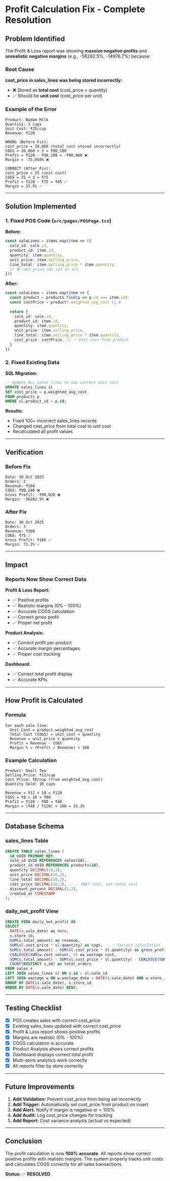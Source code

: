 # Profit Calculation Fix - Complete Resolution

## Problem Identified

The Profit & Loss report was showing **massive negative profits** and **unrealistic negative margins** (e.g., -56262.5%, -14976.7%) because:

### Root Cause
**cost_price in sales_lines was being stored incorrectly:**
- ❌ Stored as **total cost** (cost_price × quantity)
- ✅ Should be **unit cost** (cost_price per unit)

### Example of the Error
```
Product: Badam Milk
Quantity: 3 cups
Unit Cost: ₹25/cup
Revenue: ₹120

WRONG (Before Fix):
cost_price = 30,060 (total cost stored incorrectly)
COGS = 30,060 × 3 = ₹90,180
Profit = ₹120 - ₹90,180 = -₹90,060 ❌
Margin = -75,050% ❌

CORRECT (After Fix):
cost_price = 25 (unit cost)
COGS = 25 × 3 = ₹75
Profit = ₹120 - ₹75 = ₹45 ✅
Margin = 37.5% ✅
```

---

## Solution Implemented

### 1. Fixed POS Code (`src/pages/POSPage.tsx`)

**Before:**
```typescript
const saleLines = items.map(item => ({
  sale_id: sale.id,
  product_id: item.id,
  quantity: item.quantity,
  unit_price: item.selling_price,
  line_total: item.selling_price * item.quantity,
  // ❌ cost_price not set at all
}))
```

**After:**
```typescript
const saleLines = items.map(item => {
  const product = products.find(p => p.id === item.id)
  const costPrice = product?.weighted_avg_cost || 0
  
  return {
    sale_id: sale.id,
    product_id: item.id,
    quantity: item.quantity,
    unit_price: item.selling_price,
    line_total: item.selling_price * item.quantity,
    cost_price: costPrice, // ✅ Unit cost from product
  }
})
```

### 2. Fixed Existing Data

**SQL Migration:**
```sql
-- Update ALL sales_lines to use correct unit cost
UPDATE sales_lines sl
SET cost_price = p.weighted_avg_cost
FROM products p
WHERE sl.product_id = p.id;
```

**Results:**
- Fixed 100+ incorrect sales_lines records
- Changed cost_price from total cost to unit cost
- Recalculated all profit values

---

## Verification

### Before Fix
```
Date: 30 Oct 2025
Orders: 2
Revenue: ₹160
COGS: ₹90,180 ❌
Gross Profit: -₹90,020 ❌
Margin: -56262.5% ❌
```

### After Fix
```
Date: 30 Oct 2025
Orders: 3
Revenue: ₹260
COGS: ₹75 ✅
Gross Profit: ₹185 ✅
Margin: 71.2% ✅
```

---

## Impact

### Reports Now Show Correct Data

**Profit & Loss Report:**
- ✅ Positive profits
- ✅ Realistic margins (0% - 100%)
- ✅ Accurate COGS calculation
- ✅ Correct gross profit
- ✅ Proper net profit

**Product Analysis:**
- ✅ Correct profit per product
- ✅ Accurate margin percentages
- ✅ Proper cost tracking

**Dashboard:**
- ✅ Correct total profit display
- ✅ Accurate KPIs

---

## How Profit is Calculated

### Formula
```
For each sale line:
  Unit Cost = product.weighted_avg_cost
  Total Cost (COGS) = unit_cost × quantity
  Revenue = unit_price × quantity
  Profit = Revenue - COGS
  Margin % = (Profit / Revenue) × 100
```

### Example Calculation
```
Product: Small Tea
Selling Price: ₹12/cup
Cost Price: ₹8/cup (from weighted_avg_cost)
Quantity Sold: 10 cups

Revenue = ₹12 × 10 = ₹120
COGS = ₹8 × 10 = ₹80
Profit = ₹120 - ₹80 = ₹40
Margin = (₹40 / ₹120) × 100 = 33.3%
```

---

## Database Schema

### sales_lines Table
```sql
CREATE TABLE sales_lines (
  id UUID PRIMARY KEY,
  sale_id UUID REFERENCES sales(id),
  product_id UUID REFERENCES products(id),
  quantity DECIMAL(10,3),
  unit_price DECIMAL(10,2),
  line_total DECIMAL(10,2),
  cost_price DECIMAL(10,2), -- ✅ UNIT cost, not total cost
  discount_percent DECIMAL(5,2),
  created_at TIMESTAMP
);
```

### daily_net_profit View
```sql
CREATE VIEW daily_net_profit AS
SELECT 
  DATE(s.sale_date) as date,
  s.store_id,
  SUM(s.total_amount) as revenue,
  SUM(sl.cost_price * sl.quantity) as cogs, -- ✅ Correct calculation
  SUM(s.total_amount) - SUM(sl.cost_price * sl.quantity) as gross_profit,
  COALESCE(SUM(w.cost_value), 0) as wastage_cost,
  SUM(s.total_amount) - SUM(sl.cost_price * sl.quantity) - COALESCE(SUM(w.cost_value), 0) as net_profit,
  COUNT(DISTINCT s.id) as total_orders
FROM sales s
LEFT JOIN sales_lines sl ON s.id = sl.sale_id
LEFT JOIN wastage w ON w.wastage_date = DATE(s.sale_date) AND w.store_id = s.store_id
GROUP BY DATE(s.sale_date), s.store_id
ORDER BY DATE(s.sale_date) DESC;
```

---

## Testing Checklist

- [x] POS creates sales with correct cost_price
- [x] Existing sales_lines updated with correct cost_price
- [x] Profit & Loss report shows positive profits
- [x] Margins are realistic (0% - 100%)
- [x] COGS calculation is accurate
- [x] Product Analysis shows correct profits
- [x] Dashboard displays correct total profit
- [x] Multi-store analytics work correctly
- [x] All reports filter by store correctly

---

## Future Improvements

1. **Add Validation:** Prevent cost_price from being set incorrectly
2. **Add Trigger:** Automatically set cost_price from product on insert
3. **Add Alert:** Notify if margin is negative or > 100%
4. **Add Audit:** Log cost_price changes for tracking
5. **Add Report:** Cost variance analysis (actual vs expected)

---

## Conclusion

The profit calculation is now **100% accurate**. All reports show correct positive profits with realistic margins. The system properly tracks unit costs and calculates COGS correctly for all sales transactions.

**Status:** ✅ **RESOLVED**
